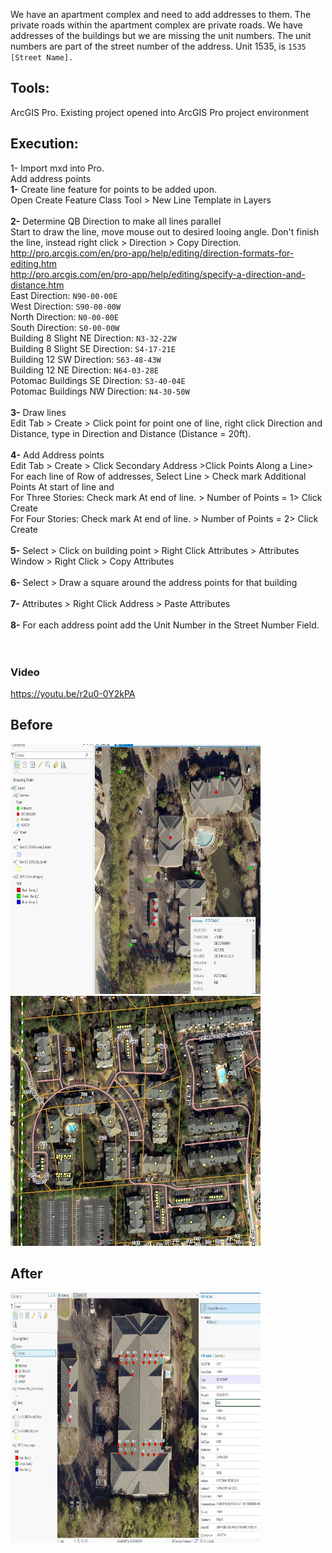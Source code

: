 We have an apartment complex and need to add addresses to them. The private roads within the apartment complex are private roads. We have addresses of the buildings but we are missing the unit numbers. The unit numbers are part of the street number of the address.  Unit 1535, is `1535 [Street Name].`
## Tools:
ArcGIS Pro.
Existing project opened into ArcGIS Pro project environment

## Execution:
1- Import mxd into Pro. <br>
Add address points <br>
<b>1-</b> Create line feature for points to be added upon. <br>
    Open Create Feature Class Tool > New Line Template in Layers <br>
    <br>
<b>2-</b> Determine QB Direction to make all lines parallel<br>
    Start to draw the line, move mouse out to desired looing angle. Don't finish the line, instead right click > Direction > Copy Direction. <br>
    http://pro.arcgis.com/en/pro-app/help/editing/direction-formats-for-editing.htm <br>
    http://pro.arcgis.com/en/pro-app/help/editing/specify-a-direction-and-distance.htm <br>
    East Direction: `N90-00-00E`<br>
    West Direction: `S90-00-00W`<br>
    North Direction: `N0-00-00E`<br>
    South Direction: `S0-00-00W`<br>
    Building 8 Slight NE Direction: `N3-32-22W`<br>
    Building 8 Slight SE Direction: `S4-17-21E`<br>
    Building 12 SW Direction: `S63-48-43W`<br>
    Building 12 NE Direction: `N64-03-28E`<br>
    Potomac Buildings SE Direction: `S3-40-04E`<br>
    Potomac Buildings NW Direction: `N4-30-50W`<br>
<br>
<b>3-</b> Draw lines <br>
    Edit Tab > Create > Click point for point one of line, right click Direction and Distance, type in Direction and Distance (Distance = 20ft). <br>
<br>
<b>4-</b> Add Address points <br>
    Edit Tab > Create > Click Secondary Address >Click Points Along a Line> For each line of Row of addresses, Select Line > Check mark Additional Points At start of line and <br>
    For Three Stories: Check mark At end of line. > Number of Points = 1> Click Create <br>
    For Four Stories: Check mark At end of line. > Number of Points = 2> Click Create <br>
<br>
<b>5-</b> Select > Click on building point > Right Click Attributes > Attributes Window > Right Click > Copy Attributes <br>
<br>
<b>6-</b> Select > Draw a square around the address points for that building <br>
<br>
<b>7-</b> Attributes > Right Click Address > Paste Attributes <br>
<br>
<b>8-</b> For each address point add the Unit Number in the Street Number Field. <br>
<br>
<br>
### Video
https://youtu.be/r2u0-0Y2kPA

## Before
<img src="https://github.com/akell47/GIS/blob/master/GISImages/before_addAddresses.JPG"
width="400" height="400"/> <br>
<img src="https://github.com/akell47/GIS/blob/master/GISImages/Before_addAddresses_SM.JPG"
width="400" height="400"/> <br>
## After
<img src="https://github.com/akell47/GIS/blob/master/GISImages/After_addAddresses.JPG"
width="400" height="400"/> <br>
